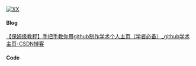 [![XX](https://img.shields.io/badge/XX-github-blue?logo=github)](https://github.com/XX)

#### Blog
[【保姆级教程】手把手教你用github制作学术个人主页（学者必备）_github学术主页-CSDN博客](https://blog.csdn.net/qd1813100174/article/details/128604858)

#### Code  

